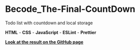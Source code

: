 # Becode_The-Final-CountDown

Todo list with countdown and local storage

**HTML** - **CSS** - **JavaScript** - **ESLint** - **Prettier**

**[Look at the result on the GitHub page](https://victort-github.github.io/Becode_The-Final-CountDown/)**
